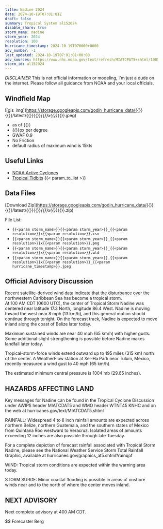 ```yaml
---
title: Nadine 2024
date: 2024-10-19T07:01:01Z
draft: false
summary: Tropical System al152024
disable_share: true
storm_name: nadine
storm_year: 2024
resolution: 100
hurricane_timestamp: 2024-10-19T070000+0000
adv_number: -1
last_updated: 2024-10-19T07:01:01+00:00
adv_sources: https://www.nhc.noaa.gov/text/refresh/MIATCPAT5+shtml/190537.shtml;https://www.nhc.noaa.gov/refresh/graphics_at5+shtml/053714.shtml?cone
storm_id: al152024
---
```

*DISCLAIMER* This is not official information or modeling, I'm just a dude on the internet.  Please follow all guidance from NOAA and your local officials.

## Windfield Map
![gis_img](https://storage.googleapis.com/godin_hurricane_data/{{<param storm_name>}}{{<param storm_year>}}/latest/{{<param storm_name>}}{{<param storm_year>}}_{{<param resolution>}}x{{<param resolution>}}_{{<param hurricane_timestamp>}}.jpeg)

- as of {{<param last_updated>}}
- {{<param resolution>}}px per degree
- GWAF 0.9
- No Friction
- default radius of maximum wind is 15kts

## Useful Links
- [NOAA Active Cyclones](https://www.nhc.noaa.gov/)
- [Tropical Tidbits](https://www.tropicaltidbits.com/storminfo/)
{{< param_to_list >}}

## Data Files
[Download Zip](https://storage.googleapis.com/godin_hurricane_data/{{<param storm_name>}}{{<param storm_year>}}/latest/{{<param storm_name>}}{{<param storm_year>}}_{{<param resolution>}}x{{<param resolution>}}_{{<param hurricane_timestamp>}}.zip)

File List:
- `{{<param storm_name>}}{{<param storm_year>}}_{{<param resolution>}}x{{<param resolution>}}.csv`
- `{{<param storm_name>}}{{<param storm_year>}}_{{<param resolution>}}x{{<param resolution>}}.png`
- `{{<param storm_name>}}{{<param storm_year>}}_{{<param resolution>}}x{{<param resolution>}}.wld`
- `{{<param storm_name>}}{{<param storm_year>}}_{{<param resolution>}}x{{<param resolution>}}_{{<param hurricane_timestamp>}}.jpeg`


## Official Advisory Discussion
Recent satellite-derived wind data indicate that the disturbance 
over the northwestern Caribbean Sea has become a tropical storm.  
At 100 AM CDT (0600 UTC), the center of Tropical Storm Nadine was 
centered near latitude 17.3 North, longitude 86.4 West.  Nadine is 
moving toward the west near 8 mph (13 km/h), and this general motion 
should continue through tonight.  On the forecast track, Nadine is
expected to move inland along the coast of Belize later today.
 
Maximum sustained winds are near 40 mph (65 km/h) with higher gusts. 
Some additional slight strengthening is possible before Nadine makes 
landfall later today.

Tropical-storm-force winds extend outward up to 195 miles (315 km) 
north of the center.  A WeatherFlow station at Xel-Ha Park near 
Tulum, Mexico, recently measured a wind gust to 40 mph (65 km/h).

The estimated minimum central pressure is 1004 mb (29.65 inches).
 
 
HAZARDS AFFECTING LAND
----------------------
Key messages for Nadine can be found in the Tropical Cyclone 
Discussion under AWIPS header MIATCDAT5 and WMO header WTNT45 KNHC 
and on the web at hurricanes.gov/text/MIATCDAT5.shtml
 
RAINFALL: Widespread 4 to 8 inch rainfall amounts are expected 
across northern Belize, northern Guatemala, and the southern states 
of Mexico from Quintana Roo westward to Veracruz. Isolated areas of
amounts exceeding 12 inches are also possible through late Tuesday.
 
For a complete depiction of forecast rainfall associated with
Tropical Storm Nadine, please see the National Weather Service Storm 
Total Rainfall Graphic, available at 
hurricanes.gov/graphics_at5.shtml?rainqpf
 
WIND: Tropical storm conditions are expected within the warning area
today.
 
STORM SURGE: Minor coastal flooding is possible in areas of onshore
winds near and to the north of where the center moves inland.
 
 
NEXT ADVISORY
-------------
Next complete advisory at 400 AM CDT.
 
$$
Forecaster Berg
